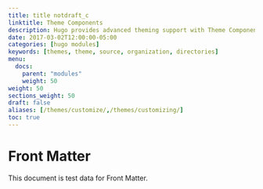 ```yaml
---
title: title notdraft_c
linktitle: Theme Components
description: Hugo provides advanced theming support with Theme Components.
date: 2017-03-02T12:00:00-05:00
categories: [hugo modules]
keywords: [themes, theme, source, organization, directories]
menu:
  docs:
    parent: "modules"
    weight: 50
weight: 50
sections_weight: 50
draft: false
aliases: [/themes/customize/,/themes/customizing/]
toc: true
---
```


# Front Matter

This document is test data for Front Matter.
